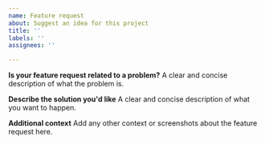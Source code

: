 ```yaml
---
name: Feature request
about: Suggest an idea for this project
title: ''
labels: ''
assignees: ''

---
```


**Is your feature request related to a problem?** A clear and concise description of what the problem is. 

**Describe the solution you'd like**
A clear and concise description of what you want to happen.

**Additional context**
Add any other context or screenshots about the feature request here.
